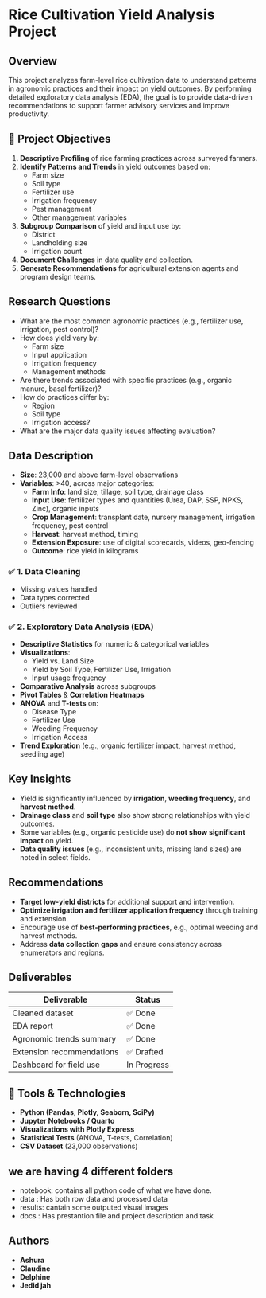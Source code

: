 
# Rice Cultivation Yield Analysis Project

## Overview

This project analyzes farm-level rice cultivation data to understand patterns in agronomic practices and their impact on yield outcomes. By performing detailed exploratory data analysis (EDA), the goal is to provide data-driven recommendations to support farmer advisory services and improve productivity.

## 🎯 Project Objectives

1. **Descriptive Profiling** of rice farming practices across surveyed farmers.
2. **Identify Patterns and Trends** in yield outcomes based on:
   - Farm size
   - Soil type
   - Fertilizer use
   - Irrigation frequency
   - Pest management
   - Other management variables
3. **Subgroup Comparison** of yield and input use by:
   - District
   - Landholding size
   - Irrigation count
4. **Document Challenges** in data quality and collection.
5. **Generate Recommendations** for agricultural extension agents and program design teams.

## Research Questions

- What are the most common agronomic practices (e.g., fertilizer use, irrigation, pest control)?
- How does yield vary by:
  - Farm size
  - Input application
  - Irrigation frequency
  - Management methods
- Are there trends associated with specific practices (e.g., organic manure, basal fertilizer)?
- How do practices differ by:
  - Region
  - Soil type
  - Irrigation access?
- What are the major data quality issues affecting evaluation?

##  Data Description

- **Size**: 23,000 and above farm-level observations  
- **Variables**: >40, across major categories:
  - **Farm Info**: land size, tillage, soil type, drainage class
  - **Input Use**: fertilizer types and quantities (Urea, DAP, SSP, NPKS, Zinc), organic inputs
  - **Crop Management**: transplant date, nursery management, irrigation frequency, pest control
  - **Harvest**: harvest method, timing
  - **Extension Exposure**: use of digital scorecards, videos, geo-fencing
  - **Outcome**: rice yield in kilograms

### ✅ 1. Data Cleaning
- Missing values handled
- Data types corrected
- Outliers reviewed

### ✅ 2. Exploratory Data Analysis (EDA)
- **Descriptive Statistics** for numeric & categorical variables
- **Visualizations**:
  - Yield vs. Land Size
  - Yield by Soil Type, Fertilizer Use, Irrigation
  - Input usage frequency
- **Comparative Analysis** across subgroups
- **Pivot Tables** & **Correlation Heatmaps**
- **ANOVA** and **T-tests** on:
  - Disease Type
  - Fertilizer Use
  - Weeding Frequency
  - Irrigation Access
- **Trend Exploration** (e.g., organic fertilizer impact, harvest method, seedling age)

##  Key Insights

- Yield is significantly influenced by **irrigation**, **weeding frequency**, and **harvest method**.
- **Drainage class** and **soil type** also show strong relationships with yield outcomes.
- Some variables (e.g., organic pesticide use) do **not show significant impact** on yield.
- **Data quality issues** (e.g., inconsistent units, missing land sizes) are noted in select fields.

##  Recommendations

- **Target low-yield districts** for additional support and intervention.
- **Optimize irrigation and fertilizer application frequency** through training and extension.
- Encourage use of **best-performing practices**, e.g., optimal weeding and harvest methods.
- Address **data collection gaps** and ensure consistency across enumerators and regions.

## Deliverables

| Deliverable                     | Status     |
|--------------------------------|------------|
| Cleaned dataset                | ✅ Done     |
| EDA report                     | ✅ Done     |
| Agronomic trends summary       | ✅ Done     |
| Extension recommendations      | ✅ Drafted  |
| Dashboard for field use        | In Progress |

## 🔧 Tools & Technologies

- **Python (Pandas, Plotly, Seaborn, SciPy)**
- **Jupyter Notebooks / Quarto**
- **Visualizations with Plotly Express**
- **Statistical Tests** (ANOVA, T-tests, Correlation)
- **CSV Dataset** (23,000 observations)


## we are having 4 different folders 
- notebook: contains all python code of what we have done.
- data : Has both row data and processed data
- results: cantain some outputed visual images
- docs : Has prestantion file and project description and task
## Authors

- **Ashura**
- **Claudine**
- **Delphine**
- **Jedid jah**
